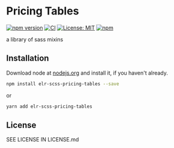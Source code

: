 # Pricing Tables

[![npm version](http://img.shields.io/npm/v/elr-scss-pricing-tables.svg)](https://www.npmjs.org/package/elr-scss-pricing-tables)
[![CI](https://github.com/Beth3346/elr-scss-pricing-tables/actions/workflows/node.js.yml/badge.svg)](https://github.com/Beth3346/elr-scss-pricing-tables/actions/workflows/node.js.yml)
[![License: MIT](https://img.shields.io/badge/License-MIT-yellow.svg)](https://opensource.org/licenses/MIT)
[![npm](https://img.shields.io/npm/dm/elr-scss-pricing-tables.svg?style=flat)](https://npmjs.com/package/elr-scss-pricing-tables)

a library of sass mixins

## Installation

Download node at [nodejs.org](http://nodejs.org) and install it, if you haven't already.

```sh
npm install elr-scss-pricing-tables --save
```

or

```sh
yarn add elr-scss-pricing-tables
```

## License

SEE LICENSE IN LICENSE.md
